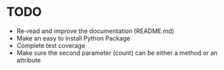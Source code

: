 TODO
====

* Re-read and improve the documentation (README.md)
* Make an easy to install Python Package
* Complete test coverage
* Make sure the second parameter (count) can be either a method or an attribute 